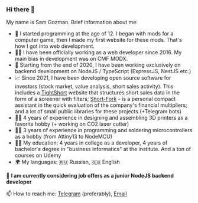 ### Hi there 👋
My name is Sam Gozman. Brief information about me:

- 🍼 I started programming at the age of 12. I began with mods for a computer game, then I made my first website for these mods. That's how I got into web development.
- 👨‍💻 I have been officially working as a web developer since 2016. My main bias in development was on CMF MODX.
- 👾 Starting from the end of 2020, I have been working exclusively on backend development on NodeJS / TypeScript (ExpressJS, NestJS etc.)
- 📈 Since 2021, I have been developing open source software for investors (stock market, value analysis, short sales activity). This includes a [TightShort](https://tightshorts.ru/) website that structures short sales data in the form of a screener with filters; [Short-Fork](https://short-fork.herokuapp.com/) - is a personal compact assistant in the quick evaluation of the company's financial multipliers; and a lot of small public libraries for these projects (+Telegram bots)
- 🧑‍🔧 4 years of experience in designing and assembling 3D printers as a favorite hobby (+ working on CO2 laser cutter)
- 🧑‍🔬 3 years of experience in programming and soldering microcontrollers as a hobby (from Attiny13 to NodeMCU)
- 👨‍🎓 My education: 4 years in college as a developer, 4 years of bachelor's degree in "business informatics" at the institute. And a ton of courses on Udemy
- 🌍 My languages: 🇷🇺 Russian, 🇬🇧 English

💼 **I am currently considering job offers as a junior NodeJS backend developer**

📫 How to reach me: [Telegram](https://t.me/samgozman) (preferably), [Email](mailto:sam@gozman.space)
